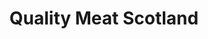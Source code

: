 ---
schema: default
title: Quality Meat Scotland
description: Non-departmental public body. Part of Scottish Government
logo: ''
type:
- Non-Departmental Public Body
portal_url: ''
org_url: http://www.qmscotland.co.uk
twitter_handle: qmscotland
wikidata_qid: Q7268750
wdtk_id: quality_meat_scotland
---